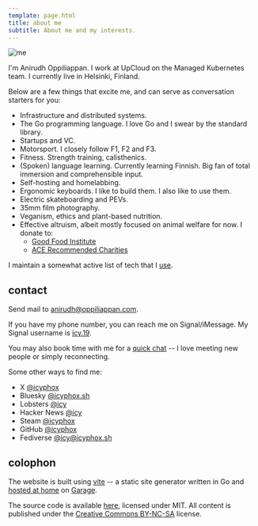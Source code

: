 ```yaml
---
template: page.html
title: about me
subtitle: About me and my interests.
---
```


![me](https://cdn.icyphox.sh/fit?url=http://files.garage.koti.lan/IMG_1570.jpg&width=1000&height=1000)

I'm Anirudh Oppiliappan. I work at UpCloud on the Managed Kubernetes
team. I currently live in Helsinki, Finland.

Below are a few things that excite me, and can serve as
conversation starters for you:

- Infrastructure and distributed systems.
- The Go programming language. I love Go and I swear by the standard
  library.
- Startups and VC.
- Motorsport. I closely follow F1, F2 and F3.
- Fitness. Strength training, calisthenics.
- (Spoken) language learning. Currently learning Finnish. Big
  fan of total immersion and comprehensible input.
- Self-hosting and homelabbing.
- Ergonomic keyboards. I like to build them. I also like to use them.
- Electric skateboarding and PEVs.
- 35mm film photography.
- Veganism, ethics and plant-based nutrition.
- Effective altruism, albeit mostly focused on animal welfare for now. I
  donate to:
  * [Good Food Institute](https://gfi.org)
  * [ACE Recommended
  Charities](https://animalcharityevaluators.org/recommended-charities/)

I maintain a somewhat active list of tech that I [use](/uses).

## contact

Send mail to [anirudh@oppiliappan.com](mailto:anirudh@oppiliappan.com).

If you have my phone number, you can reach me on Signal/iMessage. My
Signal username is
[icy.19](https://signal.me/#eu/Nphsc2OCoWjih4d8jfuRRV0v6fJNPOXG9lY1X6B4vYb7KPR4wdpKu6SScSzuztil).

You may also book time with me for a [quick
chat](https://cal.com/icyphox/chat) -- I love meeting new people or
simply reconnecting.

Some other ways to find me:
- X [@icyphox](https://x.com/icyphox)
- Bluesky [@icyphox.sh](https://bsky.app/profile/icyphox.sh)
- Lobsters [@icy](https://lobste.rs/u/icy)
- Hacker News [@icy](https://news.ycombinator.com/user?id=icy)
- Steam [@icyphox](https://steamcommunity.com/id/icyphox)
- GitHub [@icyphox](https://github.com/icyphox)
- Fediverse [@icy@icyphox.sh](https://h.icyphox.sh/@icy)


## colophon

The website is built using [vite](https://git.icyphox.sh/vite) -- a
static site generator written in Go and [hosted at
home](/uses#homelab-k3s-cluster) on
[Garage](https://garagehq.deuxfleurs.fr/).

The source code is available [here](https://git.icyphox.sh/site),
licensed under MIT. All content is published under the [Creative Commons
BY-NC-SA](https://creativecommons.org/licenses/by-nc-sa/4.0/) license.
